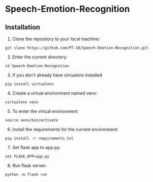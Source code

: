 # Speech-Emotion-Recognition

## Installation

1. Clone the repository to your local machine:
```
git clone https://github.com/PT-10/Speech-Emotion-Recognition.git
```

2. Enter the current directory:
```
cd Speech-Emotion-Recognition
```

3. If you don't already have virtualenv installed
```
pip install virtualenv
```

4. Create a virtual environment named venv:
```
virtualenv venv
```

5. To enter the virtual environment:
``` 
source venv/bin/activate
```

6. Install the requirements for the current environment:
```
pip install -r requirements.txt
```

7. Set flask app to app.py:
```
set FLASK_APP=app.py
```

8. Run flask server:
```
python -m flask run
```
